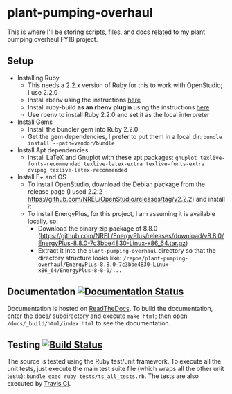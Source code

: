 # plant-pumping-overhaul

This is where I'll be storing scripts, files, and docs related to my plant pumping overhaul FY18 project.

## Setup

- Installing Ruby
  - This needs a 2.2.x version of Ruby for this to work with OpenStudio; I use 2.2.0
  - Install rbenv using the instructions [here](https://github.com/rbenv/rbenv#basic-github-checkout)
  - Install ruby-build **as an rbenv plugin** using the instructions [here](https://github.com/rbenv/ruby-build#installation)
  - Use rbenv to install Ruby 2.2.0 and set it as the local interpreter
- Install Gems
  - Install the bundler gem into Ruby 2.2.0
  - Get the gem dependencies, I prefer to put them in a local dir: `bundle install --path=vendor/bundle`
- Install Apt dependencies
  - Install LaTeX and Gnuplot with these apt packages: `gnuplot texlive-fonts-recommended texlive-latex-extra texlive-fonts-extra dvipng texlive-latex-recommended`
- Install E+ and OS
  - To install OpenStudio, download the Debian package from the release page (I used 2.2.2 - https://github.com/NREL/OpenStudio/releases/tag/v2.2.2) and install it
  - To install EnergyPlus, for this project, I am assuming it is available locally, so:
    - Download the binary zip package of 8.8.0 (https://github.com/NREL/EnergyPlus/releases/download/v8.8.0/EnergyPlus-8.8.0-7c3bbe4830-Linux-x86_64.tar.gz)
    - Extract it into the `plant-pumping-overhaul` directory so that the directory structure looks like: `/repos/plant-pumping-overhaul/EnergyPlus-8.8.0-7c3bbe4830-Linux-x86_64/EnergyPlus-8-8-0/...`

## Documentation [![Documentation Status](https://readthedocs.org/projects/plant-pumping-overhaul/badge/?version=latest)](http://plant-pumping-overhaul.readthedocs.io/en/latest/?badge=latest)

Documentation is hosted on [ReadTheDocs](http://plant-pumping-overhaul.readthedocs.io/en/latest/).  To build the documentation, enter the docs/ subdirectory and execute `make html`; then open `/docs/_build/html/index.html` to see the documentation.

## Testing [![Build Status](https://travis-ci.org/Myoldmopar/plant-pumping-overhaul.svg?branch=master)](https://travis-ci.org/Myoldmopar/plant-pumping-overhaul)

The source is tested using the Ruby test/unit framework.  To execute all the unit tests, just execute the main test suite file (which wraps all the other unit tests): `bundle exec ruby tests/ts_all_tests.rb`.  The tests are also executed by [Travis CI](https://travis-ci.org/Myoldmopar/plant-pumping-overhaul).


